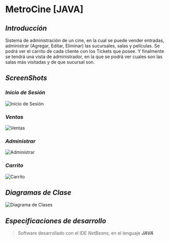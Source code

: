 ﻿# MetroCine [JAVA]

## ***Introducción***
Sistema de administración de un cine, en la cual se puede vender entradas, administrar (Agregar, Editar, Eliminar) las sucursales, salas y películas. Se podrá ver el carrito de cada cliente con los Tickets que posee. Y finalmente se tendrá una vista de administrador, en la que se podrá ver cuales son las salas más visitadas y de que sucursal son.


## ***ScreenShots***

### *Inicio de Sesión*
![Inicio de Sesión](https://i.ibb.co/WnHhSqn/Metro-Cine1.png)

### *Ventas*
![Ventas](https://i.ibb.co/0JBsWgT/Metro-Cine2.png)

### *Administrar*
![Administrar](https://i.ibb.co/VBvyMtc/Metrocine3.png)

### *Carrito*
![Carrito](https://i.ibb.co/Vp2KQkZ/Metro-Cine4.png)


## ***Diagramas de Clase***
![Diagrama de Clases](https://i.ibb.co/TbhdHMG/Diagrama-De-Clases.jpg)


## ***Especificaciones de desarrollo***
> Software desarrollado con el IDE *NetBeans*, en el lenguaje ***JAVA***